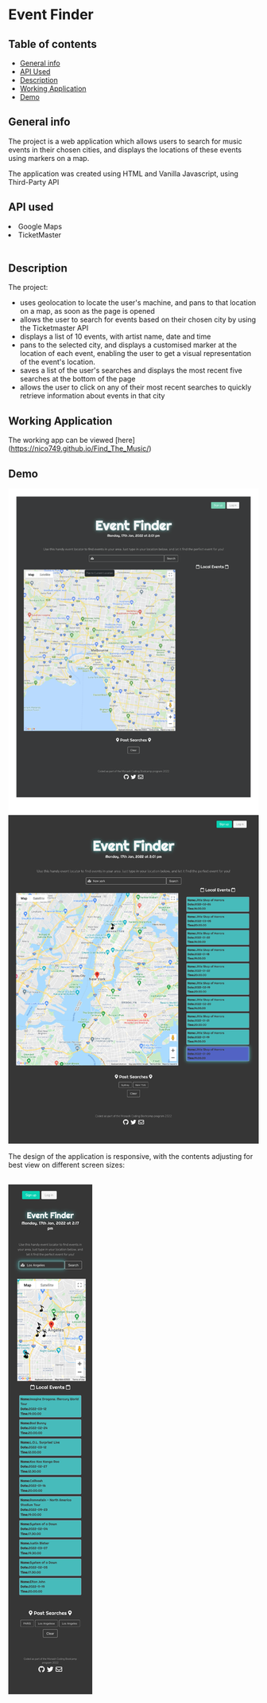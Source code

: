 # Event Finder

## Table of contents
* [General info](#general-info)
* [API Used](#api-used)
* [Description](#description)
* [Working Application](#working-application)
* [Demo](#demo)


## General info
The project is a web application which allows users to search for music events in their chosen cities, and displays the locations of these events using markers on a map.

The application was created using HTML and Vanilla Javascript, using Third-Party API


## API used

<li>Google Maps </li>
<li> TicketMaster </li>

</br>

## Description
The project:
<ul>
<li> uses geolocation to locate the user's machine, and pans to that location on a map, as soon as the page is opened </li>
<li> allows the user to search for events based on their chosen city by using the Ticketmaster API </li>
<li> displays a list of 10 events, with artist name, date and time </li>
<li> pans to the selected city, and displays a customised marker at the location of each event, enabling the user to get a visual representation of the event's location. </li>
<li> saves a list of the user's searches and displays the most recent five searches at the bottom of the page </li>
<li> allows the user to click on any of their most recent searches to quickly retrieve information about events in that city </li>
</li>
</ul>

## Working Application

The working app can be viewed [here] (https://nico749.github.io/Find_The_Music/)


## Demo
<img src="./assets/eventfinder-home.png" />
<img src= "./assets/eventfinder-search.png"/>


The design of the application is responsive, with the contents adjusting for best view on different screen sizes:

</br>

<img src = "./assets/eventfinder-mobileview.png"/>